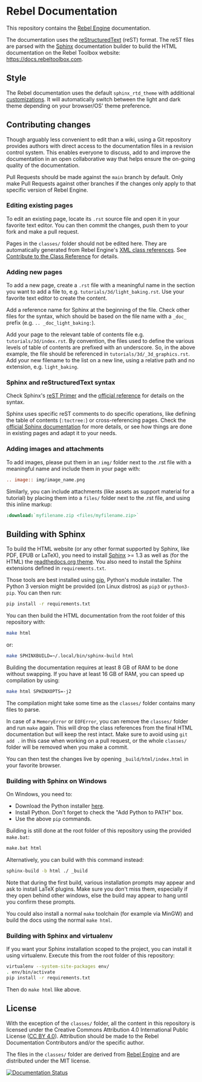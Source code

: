 # Rebel Documentation

This repository contains the [Rebel Engine](https://github.com/RebelToolbox/RebelEngine) documentation.

The documentation uses the [reStructuredText](https://docutils.sourceforge.io/rst.html) (reST) format. The reST files are parsed with the [Sphinx](https://www.sphinx-doc.org/) documentation builder to build the HTML documentation on the Rebel Toolbox website: https://docs.rebeltoolbox.com.

## Style

The Rebel documentation uses the default ``sphinx_rtd_theme`` with additional [customizations](_static/). It will automatically switch between the light and dark theme depending on your browser/OS' theme preference.

## Contributing changes

Though arguably less convenient to edit than a wiki, using a Git repository provides authors with direct access to the documentation files in a revision control system. This enables everyone to discuss, add to and improve the documentation in an open collaborative way that helps ensure the on-going quality of the documentation.

Pull Requests should be made against the `main` branch by default. Only make Pull Requests against other branches if the changes only apply to that specific version of Rebel Engine.

### Editing existing pages

To edit an existing page, locate its `.rst` source file and open it in your favorite text editor. You can then commit the changes, push them to your fork and make a pull request.

Pages in the `classes/` folder should not be edited here. They are automatically generated from Rebel Engine's [XML class references](https://github.com/RebelToolbox/RebelEngine/tree/main/doc/classes). See [Contribute to the Class Reference](https://docs.rebeltoolbox.com/en/latest/community/contributing/updating_the_class_reference.html) for details.

### Adding new pages

To add a new page, create a `.rst` file with a meaningful name in the section you want to add a file to, e.g. `tutorials/3d/light_baking.rst`. Use your favorite text editor to create the content.

Add a reference name for Sphinx at the beginning of the file. Check other files for the syntax, which should be based on the file name with a `_doc_` prefix (e.g. `.. _doc_light_baking:`).

Add your page to the relevant table of contents file e.g. `tutorials/3d/index.rst`. By convention, the files used to define the various levels of table of contents are prefixed with an underscore. So, in the above example, the file should be referenced in `tutorials/3d/_3d_graphics.rst`. Add your new filename to the list on a new line, using a relative path and no extension, e.g. `light_baking`.

### Sphinx and reStructuredText syntax

Check Sphinx's [reST Primer](https://www.sphinx-doc.org/en/stable/rest.html) and the [official reference](http://docutils.sourceforge.net/rst.html) for details on the syntax.

Sphinx uses specific reST comments to do specific operations, like defining the table of contents (`:toctree:`) or cross-referencing pages. Check the [official Sphinx documentation](https://www.sphinx-doc.org/en/stable/index.html) for more details, or see how things are done in existing pages and adapt it to your needs.

### Adding images and attachments

To add images, please put them in an `img/` folder next to the .rst file with a meaningful name and include them in your page with:
```rst
.. image:: img/image_name.png
```

Similarly, you can include attachments (like assets as support material for a tutorial) by placing them into a `files/` folder next to the .rst file, and using this inline markup:
```rst
:download:`myfilename.zip <files/myfilename.zip>`
```

## Building with Sphinx

To build the HTML website (or any other format supported by Sphinx, like PDF, EPUB or LaTeX), you need to install [Sphinx](https://www.sphinx-doc.org/) >= 1.3 as well as (for the HTML) the [readthedocs.org theme](https://github.com/snide/sphinx_rtd_theme). You also need to install the Sphinx extensions defined in `requirements.txt`.

Those tools are best installed using [pip](https://pip.pypa.io), Python's module installer. The Python 3 version might be provided (on Linux distros) as `pip3` or `python3-pip`. You can then run:

```sh
pip install -r requirements.txt
```

You can then build the HTML documentation from the root folder of this repository with:

```sh
make html
```

or:

```sh
make SPHINXBUILD=~/.local/bin/sphinx-build html
```

Building the documentation requires at least 8 GB of RAM to be done without swapping. If you have at least 16 GB of RAM, you can speed up compilation by using:

```bash
make html SPHINXOPTS=-j2
```

The compilation might take some time as the `classes/` folder contains many files to parse.

In case of a `MemoryError` or `EOFError`, you can remove the `classes/` folder and run `make` again. This will drop the class references from the final HTML documentation but will keep the rest intact. Make sure to avoid using `git add .` in this case when working on a pull request, or the whole `classes/` folder will be removed when you make a commit.

You can then test the changes live by opening `_build/html/index.html` in your favorite browser.

### Building with Sphinx on Windows

On Windows, you need to:
* Download the Python installer [here](https://www.python.org/downloads/).
* Install Python. Don't forget to check the "Add Python to PATH" box.
* Use the above `pip` commands.

Building is still done at the root folder of this repository using the provided `make.bat`:
```sh
make.bat html
```

Alternatively, you can build with this command instead:
```sh
sphinx-build -b html ./ _build
```

Note that during the first build, various installation prompts may appear and ask to install LaTeX plugins.
Make sure you don't miss them, especially if they open behind other windows, else the build may appear to hang until you confirm these prompts.

You could also install a normal `make` toolchain (for example via MinGW) and build the docs using the normal `make html`.

### Building with Sphinx and virtualenv

If you want your Sphinx installation scoped to the project, you can install it using virtualenv.
Execute this from the root folder of this repository:

```sh
virtualenv --system-site-packages env/
. env/bin/activate
pip install -r requirements.txt
```

Then do `make html` like above.

## License

With the exception of the `classes/` folder, all the content in this repository is licensed under the Creative Commons Attribution 4.0 International Public License ([CC BY 4.0](https://creativecommons.org/licenses/by/4.0/)). Attribution should be made to the Rebel Documentation Contributors and/or the specific author.

The files in the `classes/` folder are derived from [Rebel Engine](https://github.com/RebelToolbox/RebelEngine) and are distributed under the MIT license.

[![Documentation Status](https://readthedocs.org/projects/rebel-documentation/badge/?version=latest)](https://docs.rebeltoolbox.com/en/latest/?badge=latest)
